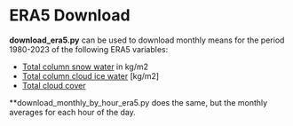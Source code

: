 # ERA5 Download

**download_era5.py** can be used to download monthly means for the period 1980-2023 of the following ERA5 variables:

* [Total column snow water](https://codes.ecmwf.int/grib/param-db/228090) in kg/m2
* [Total column cloud ice water](https://codes.ecmwf.int/grib/param-db/79) [kg/m2]
* [Total cloud cover](https://codes.ecmwf.int/grib/param-db/164)

**download_monthly_by_hour_era5.py does the same, but the monthly averages for each hour of the day.
